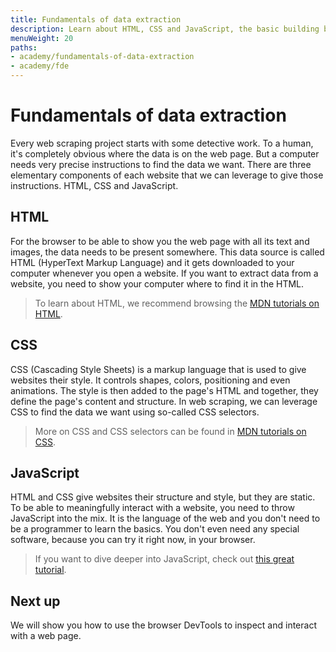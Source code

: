 ```yaml
---
title: Fundamentals of data extraction
description: Learn about HTML, CSS and JavaScript, the basic building blocks of a website, and how to use them in scraping.
menuWeight: 20
paths:
- academy/fundamentals-of-data-extraction
- academy/fde
---
```


# [](#fundamentals) Fundamentals of data extraction

Every web scraping project starts with some detective work. To a human, it's completely obvious where the data is on the web page. But a computer needs very precise instructions to find the data we want. There are three elementary components of each website that we can leverage to give those instructions. HTML, CSS and JavaScript.

## [](#html) HTML

For the browser to be able to show you the web page with all its text and images, the data needs to be present somewhere. This data source is called HTML (HyperText Markup Language) and it gets downloaded to your computer whenever you open a website. If you want to extract data from a website, you need to show your computer where to find it in the HTML.

> To learn about HTML, we recommend browsing the [MDN tutorials on HTML](https://developer.mozilla.org/en-US/docs/Web/HTML).

## [](#css) CSS

CSS (Cascading Style Sheets) is a markup language that is used to give websites their style. It controls shapes, colors, positioning and even animations. The style is then added to the page's HTML and together, they define the page's content and structure. In web scraping, we can leverage CSS to find the data we want using so-called CSS selectors.

> More on CSS and CSS selectors can be found in [MDN tutorials on CSS](https://developer.mozilla.org/en-US/docs/Web/CSS).

## [](#javascript) JavaScript

HTML and CSS give websites their structure and style, but they are static. To be able to meaningfully interact with a website, you need to throw JavaScript into the mix. It is the language of the web and you don't need to be a programmer to learn the basics. You don't even need any special software, because you can try it right now, in your browser.

> If you want to dive deeper into JavaScript, check out [this great tutorial](https://javascript.info/).

## [](#next) Next up

We will show you how to use the browser DevTools to inspect and interact with a web page.
